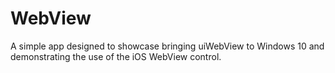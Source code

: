# WebView
A simple app designed to showcase bringing uiWebView to Windows 10 and demonstrating the use of the iOS WebView control.
